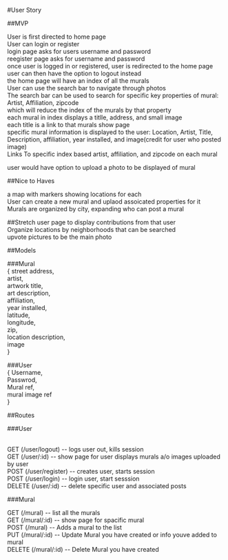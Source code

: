 #User Story

##MVP

User is first directed to home page<br/>
User can login or register<br/>
login page asks for users username and password<br/>
reegister page asks for username and password<br/>
once user is logged in or registered, user is redirected to the home page<br/>
user can then have the option to logout instead<br/>
the home page will have an index of all the murals<br/>
User can use the search bar to navigate through photos<br/>
The search bar can be used to search for specific key properties of mural:
Artist, Affiliation, zipcode<br/>
which will reduce the index of the murals by that property<br/>
each mural in index displays a titlle, address, and small image<br/>
each title is a link to that murals show page<br/>
specific mural information is displayed to the user:
Location, Artist, Title, Description, affiliation, year installed, and image(credit for user who posted image)<br/>
Links To specific index based artist, affiliation, and zipcode on each mural<br/>

user would have option to upload a photo to be displayed of mural<br/>

##Nice to Haves

a map with markers showing locations for each<br/>
User can create a new mural and uplaod assoicated properties for it<br/>
Murals are organized by city, expanding who can post a mural<br/>


##Stretch
user page to display contributions from that user<br/>
Organize locations by neighborhoods that can be searched<br/>
upvote pictures to be the main photo

##Models

###Mural<br/>
{
  street address,<br/>
  artist,<br/>
  artwork title,<br/>
  art description,<br/>
  affiliation,<br/>
  year installed,<br/>
  latitude,<br/>
  longitude,<br/>
  zip,<br/>
  location description,<br/>
  image<br/>
}

###User<br/>
{
  Username,<br/>
  Passwrod,<br/>
  Mural ref,<br/>
  mural image ref<br/>
}

##Routes

###User

<br/>
GET (/user/logout) -- logs user out, kills session<br/>
GET (/user/:id) -- show page for user displays murals a/o images uploaded by user<br/>
POST (/user/register) -- creates user, starts session<br/>
POST (/user/login) -- login user, start sesssion<br/>
DELETE (/user/:id) -- delete specific user and associated posts<br/>

###Mural

GET (/mural) -- list all the murals<br/>
GET (/mural/:id) -- show page for spacific mural<br/>
POST (/mural) -- Adds a mural to the list<br/>
PUT (/mural/:id) -- Update Mural you have created or info youve added to mural<br/>
DELETE (/mural/:id) -- Delete Mural you have created<br/>
